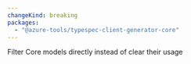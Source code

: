 ```yaml
---
changeKind: breaking
packages:
  - "@azure-tools/typespec-client-generator-core"
---
```


Filter Core models directly instead of clear their usage